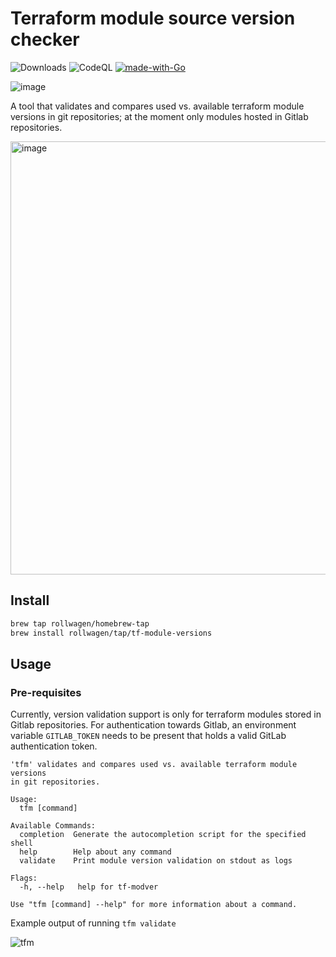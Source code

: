 # Terraform module source version checker

![Downloads](https://img.shields.io/github/downloads/rollwagen/tf-module-versions/total)
![CodeQL](https://github.com/rollwagen/tf-module-versions/workflows/CodeQL/badge.svg)
[![made-with-Go](https://img.shields.io/badge/Made%20with-Go-1f425f.svg)](http://golang.org)

![image](https://user-images.githubusercontent.com/7364201/180030995-cd871550-4c58-4abf-9554-acd1d5c14cd7.png)

A tool that validates and compares used vs. available terraform module versions in git repositories; at the moment only modules hosted in Gitlab repositories.

<img width="693" alt="image" src="https://github.com/rollwagen/tf-module-versions/assets/7364201/79244796-c83f-493d-b73f-62fd5378e470">

## Install

```sh
brew tap rollwagen/homebrew-tap
brew install rollwagen/tap/tf-module-versions
```

## Usage

### Pre-requisites

Currently, version validation support is only for terraform modules stored
in Gitlab repositories.
For authentication towards Gitlab, an environment variable `GITLAB_TOKEN`
needs to be present that holds a valid GitLab authentication token.

```text
'tfm' validates and compares used vs. available terraform module versions
in git repositories.

Usage:
  tfm [command]

Available Commands:
  completion  Generate the autocompletion script for the specified shell
  help        Help about any command
  validate    Print module version validation on stdout as logs

Flags:
  -h, --help   help for tf-modver

Use "tfm [command] --help" for more information about a command.
```

Example output of running `tfm validate`

![tfm](https://user-images.githubusercontent.com/7364201/180036688-e8b43e06-a085-453f-97a6-f90672685a7a.gif)
